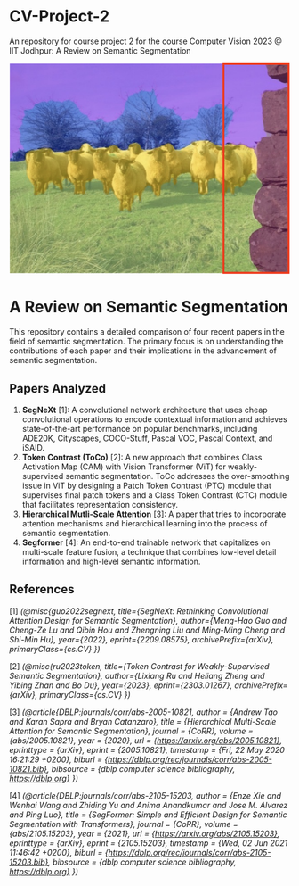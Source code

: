 # CV-Project-2
An repository for course project 2 for the course Computer Vision 2023 @ IIT Jodhpur: A Review on Semantic Segmentation

![Example Image](https://github.com/rohansingh9001/CV-Project-2/blob/main/sample.png?raw=true)

# A Review on Semantic Segmentation

This repository contains a detailed comparison of four recent papers in the field of semantic segmentation. The primary focus is on understanding the contributions of each paper and their implications in the advancement of semantic segmentation.
## Papers Analyzed

1. **SegNeXt** [1]: A convolutional network architecture that uses cheap convolutional operations to encode contextual information and achieves state-of-the-art performance on popular benchmarks, including ADE20K, Cityscapes, COCO-Stuff, Pascal VOC, Pascal Context, and iSAID.
2. **Token Contrast (ToCo)** [2]: A new approach that combines Class Activation Map (CAM) with Vision Transformer (ViT) for weakly-supervised semantic segmentation. ToCo addresses the over-smoothing issue in ViT by designing a Patch Token Contrast (PTC) module that supervises final patch tokens and a Class Token Contrast (CTC) module that facilitates representation consistency.
3. **Hierarchical Mutli-Scale Attention** [3]: A paper that tries to incorporate attention mechanisms and hierarchical learning into the process of semantic segmentation.
4. **Segformer** [4]: An end-to-end trainable network that capitalizes on multi-scale feature fusion, a technique that combines low-level detail information and high-level semantic information.

## References

[1] _(@misc{guo2022segnext,
      title={SegNeXt: Rethinking Convolutional Attention Design for Semantic Segmentation}, 
      author={Meng-Hao Guo and Cheng-Ze Lu and Qibin Hou and Zhengning Liu and Ming-Ming Cheng and Shi-Min Hu},
      year={2022},
      eprint={2209.08575},
      archivePrefix={arXiv},
      primaryClass={cs.CV}
})_

[2] _(@misc{ru2023token,
      title={Token Contrast for Weakly-Supervised Semantic Segmentation}, 
      author={Lixiang Ru and Heliang Zheng and Yibing Zhan and Bo Du},
      year={2023},
      eprint={2303.01267},
      archivePrefix={arXiv},
      primaryClass={cs.CV}
})_

[3] _(@article{DBLP:journals/corr/abs-2005-10821,
  author       = {Andrew Tao and
                  Karan Sapra and
                  Bryan Catanzaro},
  title        = {Hierarchical Multi-Scale Attention for Semantic Segmentation},
  journal      = {CoRR},
  volume       = {abs/2005.10821},
  year         = {2020},
  url          = {https://arxiv.org/abs/2005.10821},
  eprinttype    = {arXiv},
  eprint       = {2005.10821},
  timestamp    = {Fri, 22 May 2020 16:21:29 +0200},
  biburl       = {https://dblp.org/rec/journals/corr/abs-2005-10821.bib},
  bibsource    = {dblp computer science bibliography, https://dblp.org}
})_

[4] _(@article{DBLP:journals/corr/abs-2105-15203,
  author       = {Enze Xie and
                  Wenhai Wang and
                  Zhiding Yu and
                  Anima Anandkumar and
                  Jose M. Alvarez and
                  Ping Luo},
  title        = {SegFormer: Simple and Efficient Design for Semantic Segmentation with
                  Transformers},
  journal      = {CoRR},
  volume       = {abs/2105.15203},
  year         = {2021},
  url          = {https://arxiv.org/abs/2105.15203},
  eprinttype    = {arXiv},
  eprint       = {2105.15203},
  timestamp    = {Wed, 02 Jun 2021 11:46:42 +0200},
  biburl       = {https://dblp.org/rec/journals/corr/abs-2105-15203.bib},
  bibsource    = {dblp computer science bibliography, https://dblp.org}
})_
